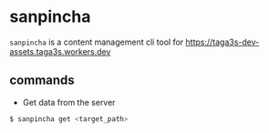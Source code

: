 # sanpincha

`sanpincha` is a content management cli tool for https://taga3s-dev-assets.taga3s.workers.dev

## commands

- Get data from the server
```bash
$ sanpincha get <target_path>
```
